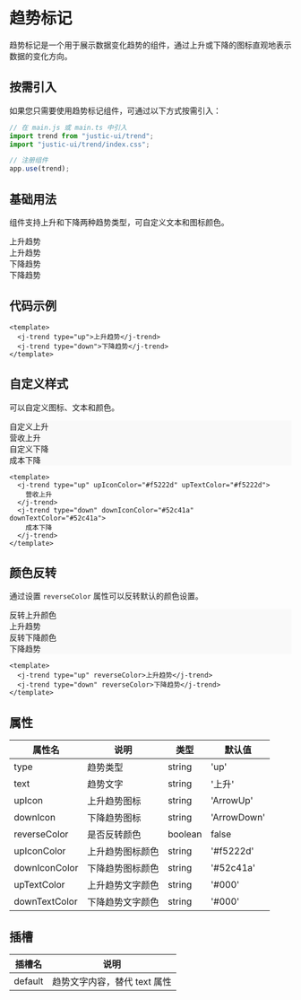 # 趋势标记

趋势标记是一个用于展示数据变化趋势的组件，通过上升或下降的图标直观地表示数据的变化方向。

## 按需引入

如果您只需要使用趋势标记组件，可通过以下方式按需引入：

```javascript
// 在 main.js 或 main.ts 中引入
import trend from "justic-ui/trend";
import "justic-ui/trend/index.css";

// 注册组件
app.use(trend);
```

## 基础用法

组件支持上升和下降两种趋势类型，可自定义文本和图标颜色。

<div class="component-preview-container">
  <div class="component-preview-item">
    <div class="component-preview-block">
      <div class="component-preview-title">上升趋势</div>
      <ClientOnly>
        <j-trend type="up">上升趋势</j-trend>
      </ClientOnly>
    </div>
    <div class="component-preview-block">
      <div class="component-preview-title">下降趋势</div>
      <ClientOnly>
        <j-trend type="down">下降趋势</j-trend>
      </ClientOnly>
    </div>
  </div>
</div>

## 代码示例

```vue
<template>
  <j-trend type="up">上升趋势</j-trend>
  <j-trend type="down">下降趋势</j-trend>
</template>
```

## 自定义样式

可以自定义图标、文本和颜色。

<div class="component-preview-container">
  <div class="component-preview-item">
    <div class="component-preview-block" style="background-color:#f9f9f9">
      <div class="component-preview-title">自定义上升</div>
      <ClientOnly>
        <j-trend type="up" upIconColor="#f5222d" upTextColor="#f5222d">
          营收上升
        </j-trend>
      </ClientOnly>
    </div>
    <div class="component-preview-block" style="background-color:#f9f9f9">
      <div class="component-preview-title">自定义下降</div>
      <ClientOnly>
        <j-trend type="down" downIconColor="#52c41a" downTextColor="#52c41a">
          成本下降
        </j-trend>
      </ClientOnly>
    </div>
  </div>
</div>

```vue
<template>
  <j-trend type="up" upIconColor="#f5222d" upTextColor="#f5222d">
    营收上升
  </j-trend>
  <j-trend type="down" downIconColor="#52c41a" downTextColor="#52c41a">
    成本下降
  </j-trend>
</template>
```

## 颜色反转

通过设置 `reverseColor` 属性可以反转默认的颜色设置。

<div class="component-preview-container">
  <div class="component-preview-item">
    <div class="component-preview-block" style="background-color:#f9f9f9">
      <div class="component-preview-title">反转上升颜色</div>
      <ClientOnly>
        <j-trend type="up" reverseColor>上升趋势</j-trend>
      </ClientOnly>
    </div>
    <div class="component-preview-block" style="background-color:#f9f9f9">
      <div class="component-preview-title">反转下降颜色</div>
      <ClientOnly>
        <j-trend type="down" reverseColor>下降趋势</j-trend>
      </ClientOnly>
    </div>
  </div>
</div>

```vue
<template>
  <j-trend type="up" reverseColor>上升趋势</j-trend>
  <j-trend type="down" reverseColor>下降趋势</j-trend>
</template>
```

## 属性

| 属性名        | 说明             | 类型    | 默认值      |
| ------------- | ---------------- | ------- | ----------- |
| type          | 趋势类型         | string  | 'up'        |
| text          | 趋势文字         | string  | '上升'      |
| upIcon        | 上升趋势图标     | string  | 'ArrowUp'   |
| downIcon      | 下降趋势图标     | string  | 'ArrowDown' |
| reverseColor  | 是否反转颜色     | boolean | false       |
| upIconColor   | 上升趋势图标颜色 | string  | '#f5222d'   |
| downIconColor | 下降趋势图标颜色 | string  | '#52c41a'   |
| upTextColor   | 上升趋势文字颜色 | string  | '#000'      |
| downTextColor | 下降趋势文字颜色 | string  | '#000'      |

## 插槽

| 插槽名  | 说明                         |
| ------- | ---------------------------- |
| default | 趋势文字内容，替代 text 属性 |
